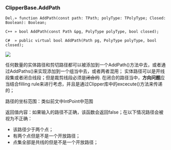 ### **ClipperBase.AddPath**

```
Del.» function AddPath(const path: TPath; polyType: TPolyType; Closed: Boolean): Boolean;

C++ » bool AddPath(const Path &pg, PolyType polyType, bool closed);

C#  » public virtual bool AddPath(Path pg, PolyType polyType, bool closed);
```
![](https://downloadflies.com/blog-img/line_clipping.png)

任何数量的实体路径和剪切路径都可以被添加到一个AddPath()方法中去，或者通过AddPaths()来实现添加到一个组当中去，或者两者混用；
实体路径可以是开线段集或者闭合线段；但是裁剪线段必须是~~闭合的~~.
在闭合的路径当中，**方向问题**应当结合filling rule来进行考虑，并且是通过Clipper库中的excecute()方法来传递的；

路径的坐标范围：类似前文中IntPoint中范围

返回值内容：如果输入的路径不正确，该函数会返回false；在以下情况路径会被视为不正确：
- 该路径少于两个点；
- 有两个点但是不是一个开放路径；
- 点集全部是共线的但是不是一个开放路径；